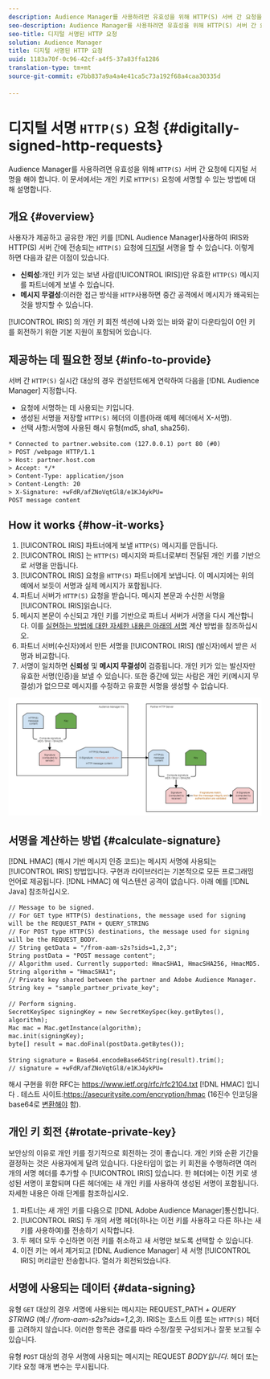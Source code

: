 ```yaml
---
description: Audience Manager를 사용하려면 유효성을 위해 HTTP(S) 서버 간 요청을 디지털로 서명해야 합니다. 이 문서에서는 개인 키로 HTTP 요청에 서명할 수 있는 방법에 대해 설명합니다.
seo-description: Audience Manager를 사용하려면 유효성을 위해 HTTP(S) 서버 간 요청을 디지털로 서명해야 합니다. 이 문서에서는 개인 키로 HTTP(S) 요청에 서명할 수 있는 방법에 대해 설명합니다.
seo-title: 디지털 서명된 HTTP 요청
solution: Audience Manager
title: 디지털 서명된 HTTP 요청
uuid: 1183a70f-0c96-42cf-a4f5-37a83ffa1286
translation-type: tm+mt
source-git-commit: e7bb837a9a4a4e41ca5c73a192f68a4caa30335d

---
```



# 디지털 서명 `HTTP(S)` 요청 {#digitally-signed-http-requests}

Audience Manager를 사용하려면 유효성을 위해 `HTTP(S)` 서버 간 요청에 디지털 서명을 해야 합니다. 이 문서에서는 개인 키로 `HTTP(S)` 요청에 서명할 수 있는 방법에 대해 설명합니다.

## 개요 {#overview}

<!-- digitally_signed_http_requests.xml -->

사용자가 제공하고 공유한 개인 키를 [!DNL Audience Manager]사용하여 IRIS와 HTTP(S) 서버 간에 전송되는 `HTTP(S)` 요청에 [디지털](../../../reference/system-components/components-data-action.md#iris) 서명을 할 수 있습니다. 이렇게 하면 다음과 같은 이점이 있습니다.

* **신뢰성**:개인 키가 있는 보낸 사람([!UICONTROL IRIS])만 유효한 `HTTP(S)` 메시지를 파트너에게 보낼 수 있습니다.
* **메시지 무결성**:이러한 접근 방식을 `HTTP`사용하면 중간 공격에서 메시지가 왜곡되는 것을 방지할 수 있습니다.

[!UICONTROL IRIS] 의 개인 키 [](../../../integration/receiving-audience-data/real-time-outbound-transfers/digitally-signed-http-requests.md#rotate-private-key) 회전 섹션에 나와 있는 바와 같이 다운타임이 0인 키를 회전하기 위한 기본 지원이 포함되어 있습니다.

## 제공하는 데 필요한 정보 {#info-to-provide}

서버 간 `HTTP(S)` 실시간 대상의 경우 컨설턴트에게 연락하여 다음을 [!DNL Audience Manager] 지정합니다.

* 요청에 서명하는 데 사용되는 키입니다.
* 생성된 서명을 저장할 `HTTP(S)` 헤더의 이름(아래 예제 헤더에서 X-서명).
* 선택 사항:서명에 사용된 해시 유형(md5, sha1, sha256).

```
* Connected to partner.website.com (127.0.0.1) port 80 (#0)
> POST /webpage HTTP/1.1
> Host: partner.host.com
> Accept: */*
> Content-Type: application/json
> Content-Length: 20
> X-Signature: +wFdR/afZNoVqtGl8/e1KJ4ykPU=
POST message content
```

## How it works {#how-it-works}

1. [!UICONTROL IRIS] 파트너에게 보낼 `HTTP(S)` 메시지를 만듭니다.
1. [!UICONTROL IRIS] 는 `HTTP(S)` 메시지와 파트너로부터 전달된 개인 키를 기반으로 서명을 만듭니다.
1. [!UICONTROL IRIS] 요청을 `HTTP(S)` 파트너에게 보냅니다. 이 메시지에는 위의 예에서 보듯이 서명과 실제 메시지가 포함됩니다.
1. 파트너 서버가 `HTTP(S)` 요청을 받습니다. 메시지 본문과 수신한 서명을 [!UICONTROL IRIS]읽습니다.
1. 메시지 본문이 수신되고 개인 키를 기반으로 파트너 서버가 서명을 다시 계산합니다. 이를 [실현하는 방법에 대한 자세한 내용은 아래의 서명](../../../integration/receiving-audience-data/real-time-outbound-transfers/digitally-signed-http-requests.md#calculate-signature) 계산 방법을 참조하십시오.
1. 파트너 서버(수신자)에서 만든 서명을 [!UICONTROL IRIS] (발신자)에서 받은 서명과 비교합니다.
1. 서명이 일치하면 **신뢰성** 및 **메시지 무결성이** 검증됩니다. 개인 키가 있는 발신자만 유효한 서명(인증)을 보낼 수 있습니다. 또한 중간에 있는 사람은 개인 키(메시지 무결성)가 없으므로 메시지를 수정하고 유효한 서명을 생성할 수 없습니다.

![](assets/iris-digitally-sign-http-request.png)

## 서명을 계산하는 방법 {#calculate-signature}

[!DNL HMAC] (해시 기반 메시지 인증 코드)는 메시지 서명에 사용되는 [!UICONTROL IRIS] 방법입니다. 구현과 라이브러리는 기본적으로 모든 프로그래밍 언어로 제공됩니다. [!DNL HMAC] 에 익스텐션 공격이 없습니다. 아래 예를 [!DNL Java] 참조하십시오.

```
// Message to be signed.
// For GET type HTTP(S) destinations, the message used for signing will be the REQUEST_PATH + QUERY_STRING
// For POST type HTTP(S) destinations, the message used for signing will be the REQUEST_BODY.
// String getData = "/from-aam-s2s?sids=1,2,3";
String postData = "POST message content";
// Algorithm used. Currently supported: HmacSHA1, HmacSHA256, HmacMD5.
String algorithm = "HmacSHA1";
// Private key shared between the partner and Adobe Audience Manager.
String key = "sample_partner_private_key";
  
// Perform signing.
SecretKeySpec signingKey = new SecretKeySpec(key.getBytes(), algorithm);
Mac mac = Mac.getInstance(algorithm);
mac.init(signingKey);
byte[] result = mac.doFinal(postData.getBytes());
  
String signature = Base64.encodeBase64String(result).trim(); 
// signature = +wFdR/afZNoVqtGl8/e1KJ4ykPU=
```

해시 구현을 위한 RFC는 https://www.ietf.org/rfc/rfc2104.txt [!DNL HMAC] 입니다 [](https://www.ietf.org/rfc/rfc2104.txt). 테스트 사이트:https://asecuritysite.com/encryption/hmac [](https://asecuritysite.com/encryption/hmac) (16진수 인코딩을 base64로 [변환해야](https://tomeko.net/online_tools/hex_to_base64.php?lang=en) 함).

## 개인 키 회전 {#rotate-private-key}

보안상의 이유로 개인 키를 정기적으로 회전하는 것이 좋습니다. 개인 키와 순환 기간을 결정하는 것은 사용자에게 달려 있습니다. 다운타임이 없는 키 회전을 수행하려면 여러 개의 서명 헤더를 추가할 수 [!UICONTROL IRIS] 있습니다. 한 헤더에는 이전 키로 생성된 서명이 포함되며 다른 헤더에는 새 개인 키를 사용하여 생성된 서명이 포함됩니다. 자세한 내용은 아래 단계를 참조하십시오.

1. 파트너는 새 개인 키를 다음으로 [!DNL Adobe Audience Manager]통신합니다.
1. [!UICONTROL IRIS] 두 개의 서명 헤더(하나는 이전 키를 사용하고 다른 하나는 새 키를 사용하여)를 전송하기 시작합니다.
1. 두 헤더 모두 수신하면 이전 키를 취소하고 새 서명만 보도록 선택할 수 있습니다.
1. 이전 키는 에서 제거되고 [!DNL Audience Manager] 새 서명 [!UICONTROL IRIS] 머리글만 전송합니다. 열쇠가 회전되었습니다.

## 서명에 사용되는 데이터 {#data-signing}

유형 `GET` 대상의 경우 서명에 사용되는 메시지는 REQUEST_PATH *+ QUERY STRING* (예:/ */from-aam-s2s?sids=1,2,3*). IRIS는 호스트 이름 또는 `HTTP(S)` 헤더를 고려하지 않습니다. 이러한 항목은 경로를 따라 수정/잘못 구성되거나 잘못 보고될 수 있습니다.

유형 `POST` 대상의 경우 서명에 사용되는 메시지는 REQUEST *BODY입니다*. 헤더 또는 기타 요청 매개 변수는 무시됩니다.

